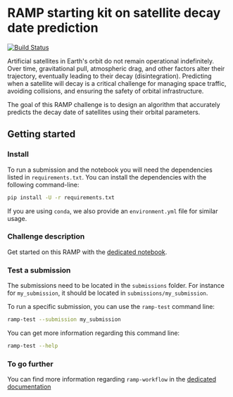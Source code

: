 # RAMP starting kit on satellite decay date prediction

[![Build Status](https://travis-ci.org/ramp-kits/satellite_decay.svg?branch=master)](https://travis-ci.org/ramp-kits/satellite_decay)

Artificial satellites in Earth's orbit do not remain operational indefinitely. Over time, gravitational pull, atmospheric drag, and other factors alter their trajectory, eventually leading to their decay (disintegration). Predicting when a satellite will decay is a critical challenge for managing space traffic, avoiding collisions, and ensuring the safety of orbital infrastructure.

The goal of this RAMP challenge is to design an algorithm that accurately predicts the decay date of satellites using their orbital parameters.

## Getting started

### Install

To run a submission and the notebook you will need the dependencies listed
in `requirements.txt`. You can install the dependencies with the
following command-line:

```bash
pip install -U -r requirements.txt
```

If you are using `conda`, we also provide an `environment.yml` file for similar usage.

### Challenge description

Get started on this RAMP with the
[dedicated notebook](satellites_starting_kit.ipynb).

### Test a submission

The submissions need to be located in the `submissions` folder. For instance
for `my_submission`, it should be located in `submissions/my_submission`.

To run a specific submission, you can use the `ramp-test` command line:

```bash
ramp-test --submission my_submission
```

You can get more information regarding this command line:

```bash
ramp-test --help
```

### To go further

You can find more information regarding `ramp-workflow` in the
[dedicated documentation](https://paris-saclay-cds.github.io/ramp-docs/ramp-workflow/stable/using_kits.html)

